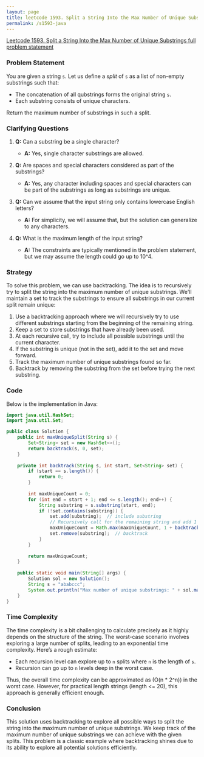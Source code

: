 ```yaml
---
layout: page
title: leetcode 1593. Split a String Into the Max Number of Unique Substrings
permalink: /s1593-java
---
```

[Leetcode 1593. Split a String Into the Max Number of Unique Substrings full problem statement](https://algoadvance.github.io/algoadvance/l1593)
### Problem Statement

You are given a string `s`. Let us define a *split* of `s` as a list of non-empty substrings such that:

- The concatenation of all qubstrings forms the original string `s`.
- Each substring consists of unique characters.

Return the maximum number of substrings in such a split.

### Clarifying Questions

1. **Q:** Can a substring be a single character?
   - **A:** Yes, single character substrings are allowed.
   
2. **Q:** Are spaces and special characters considered as part of the substrings?
   - **A:** Yes, any character including spaces and special characters can be part of the substrings as long as substrings are unique.
   
3. **Q:** Can we assume that the input string only contains lowercase English letters?
   - **A:** For simplicity, we will assume that, but the solution can generalize to any characters.

4. **Q:** What is the maximum length of the input string?
   - **A:** The constraints are typically mentioned in the problem statement, but we may assume the length could go up to 10^4.

### Strategy

To solve this problem, we can use backtracking. The idea is to recursively try to split the string into the maximum number of unique substrings. We'll maintain a set to track the substrings to ensure all substrings in our current split remain unique:

1. Use a backtracking approach where we will recursively try to use different substrings starting from the beginning of the remaining string.
2. Keep a set to store substrings that have already been used.
3. At each recursive call, try to include all possible substrings until the current character.
4. If the substring is unique (not in the set), add it to the set and move forward.
5. Track the maximum number of unique substrings found so far.
6. Backtrack by removing the substring from the set before trying the next substring.

### Code

Below is the implementation in Java:

```java
import java.util.HashSet;
import java.util.Set;

public class Solution {
    public int maxUniqueSplit(String s) {
        Set<String> set = new HashSet<>();
        return backtrack(s, 0, set);
    }
    
    private int backtrack(String s, int start, Set<String> set) {
        if (start == s.length()) {
            return 0;
        }
        
        int maxUniqueCount = 0;
        for (int end = start + 1; end <= s.length(); end++) {
            String substring = s.substring(start, end);
            if (!set.contains(substring)) {
                set.add(substring);  // include substring
                // Recursively call for the remaining string and add 1 to count
                maxUniqueCount = Math.max(maxUniqueCount, 1 + backtrack(s, end, set));
                set.remove(substring);  // backtrack
            }
        }
        
        return maxUniqueCount;
    }
    
    public static void main(String[] args) {
        Solution sol = new Solution();
        String s = "ababccc";
        System.out.println("Max number of unique substrings: " + sol.maxUniqueSplit(s)); // Output should be 5
    }
}
```

### Time Complexity

The time complexity is a bit challenging to calculate precisely as it highly depends on the structure of the string. The worst-case scenario involves exploring a large number of splits, leading to an exponential time complexity. Here’s a rough estimate:
- Each recursion level can explore up to `n` splits where `n` is the length of `s`.
- Recursion can go up to `n` levels deep in the worst case.

Thus, the overall time complexity can be approximated as \(O(n * 2^n)\) in the worst case. However, for practical length strings (length <= 20), this approach is generally efficient enough.

### Conclusion

This solution uses backtracking to explore all possible ways to split the string into the maximum number of unique substrings. We keep track of the maximum number of unique substrings we can achieve with the given splits. This problem is a classic example where backtracking shines due to its ability to explore all potential solutions efficiently.